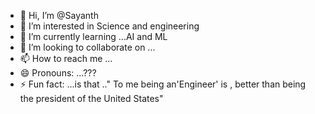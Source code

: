 - 👋 Hi, I’m @Sayanth
- 👀 I’m interested in Science and engineering
- 🌱 I’m currently learning ...AI and ML
- 💞️ I’m looking to collaborate on ...
- 📫 How to reach me ...
- 😄 Pronouns: ...???
- ⚡ Fun fact: ...is that .." To me being an'Engineer' is , better than being the president of  the United States"

<!---
Sayanth789/Sayanth789 is a ✨ special ✨ repository because its `README.md` (this file) appears on your GitHub profile.
You can click the Preview link to take a look at your changes.
--->

